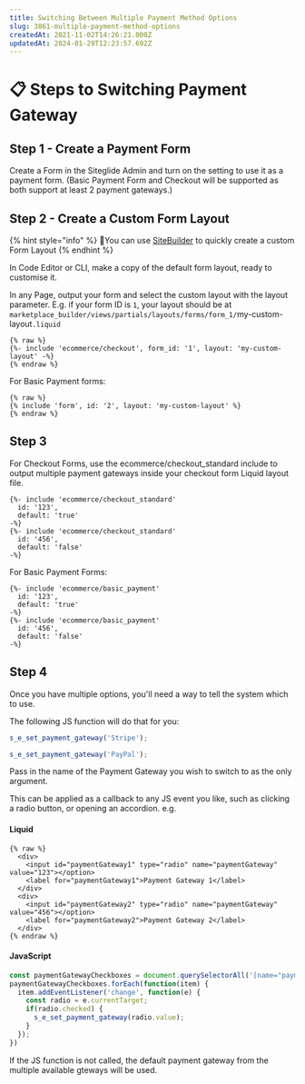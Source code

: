 ```yaml
---
title: Switching Between Multiple Payment Method Options
slug: 3861-multiple-payment-method-options
createdAt: 2021-11-02T14:26:21.000Z
updatedAt: 2024-01-29T12:23:57.692Z
---
```


# 📋 Steps to Switching Payment Gateway

## Step 1 - Create a Payment Form

Create a Form in the Siteglide Admin and turn on the setting to use it as a payment form. (Basic Payment Form and Checkout will be supported as both support at least 2 payment gateways.)

## Step 2 - Create a Custom Form Layout

{% hint style="info" %}
:genie:You can use [SiteBuilder](../../../sitebuilder/setup-sitebuilder/layouts/about-layouts/static-and-dynamic-form-layouts.md) to quickly create a custom Form Layout
{% endhint %}

In Code Editor or CLI, make a copy of the default form layout, ready to customise it.

In any Page, output your form and select the custom layout with the layout parameter. E.g. if your form ID is `1`, your layout should be at `marketplace_builder/views/partials/layouts/forms/form_1/`my-custom-layout`.liquid`

```liquid
{% raw %}
{%- include 'ecommerce/checkout', form_id: '1', layout: 'my-custom-layout' -%}
{% endraw %}
```

For Basic Payment forms:

```liquid
{% raw %}
{% include 'form', id: '2', layout: 'my-custom-layout' %}
{% endraw %}
```

## Step 3

For Checkout Forms, use the ecommerce/checkout\_standard include to output multiple payment gateways inside your checkout form Liquid layout file.

```liquid
{%- include 'ecommerce/checkout_standard'
  id: '123',
  default: 'true'
-%}
{%- include 'ecommerce/checkout_standard'
  id: '456',
  default: 'false'
-%}

```

For Basic Payment Forms:

```liquid
{%- include 'ecommerce/basic_payment'
  id: '123',
  default: 'true'
-%}
{%- include 'ecommerce/basic_payment'
  id: '456',
  default: 'false'
-%}
```

## Step 4

Once you have multiple options, you'll need a way to tell the system which to use.

The following JS function will do that for you:

```javascript
s_e_set_payment_gateway('Stripe');

s_e_set_payment_gateway('PayPal');
```

Pass in the name of the Payment Gateway you wish to switch to as the only argument.

This can be applied as a callback to any JS event you like, such as clicking a radio button, or opening an accordion. e.g.



#### Liquid

```liquid
{% raw %}
  <div>
    <input id="paymentGateway1" type="radio" name="paymentGateway" value="123"></option>
    <label for="paymentGateway1">Payment Gateway 1</label>
  </div>
  <div>
    <input id="paymentGateway2" type="radio" name="paymentGateway" value="456"></option>
    <label for="paymentGateway2">Payment Gateway 2</label>
  </div>
{% endraw %}
```

#### JavaScript

```javascript
const paymentGatewayCheckboxes = document.querySelectorAll('[name="paymentGateway"]');
paymentGatewayCheckboxes.forEach(function(item) {
  item.addEventListener('change', function(e) {
    const radio = e.currentTarget;
    if(radio.checked) {
      s_e_set_payment_gateway(radio.value);
    }
  });
})
````

If the JS function is not called, the default payment gateway from the multiple available gteways will be used.
